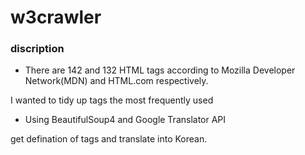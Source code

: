 # w3crawler

### discription
  
- There are 142 and 132 HTML tags according to Mozilla Developer Network(MDN) and HTML.com respectively.

I wanted to tidy up tags the most frequently used

- Using BeautifulSoup4 and Google Translator API

get defination of tags and translate into Korean.

